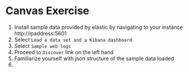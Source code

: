 # Canvas Exercise

1. Install sample data provided by elastic by navigating to your instance http://ipaddress:5601
1. Select `Load a data set and a Kibana dashboard`
1. Select `Sample web logs`
1. Proceed to `Discover` link on the left hand
1. Familiarize yourself with json structure of the sample data loaded
1. 
